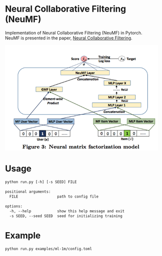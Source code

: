 # Neural Collaborative Filtering (NeuMF)

Implementation of Neural Collaborative Filtering (NeuMF) in Pytorch. NeuMF is presented in the paper, [Neural Collaborative Filtering](https://arxiv.org/abs/1708.05031).

![](assets/NeuMF.png)

# Usage
```
python run.py [-h] [-s SEED] FILE

positional arguments:
  FILE                  path to config file

options:
  -h, --help            show this help message and exit
  -s SEED, --seed SEED  seed for initializing training
```

# Example
```
python run.py examples/ml-1m/config.toml
```

